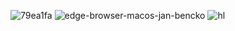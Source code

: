 ![79ea1fa](https://user-images.githubusercontent.com/37402072/124596926-cae26b00-de9d-11eb-8ee8-fb9db0ee4109.gif)
![edge-browser-macos-jan-bencko](https://user-images.githubusercontent.com/37402072/124596933-cc139800-de9d-11eb-9d63-13f67e9180a1.png)
![hl](https://user-images.githubusercontent.com/37402072/124597581-a0dd7880-de9e-11eb-814f-38bc9c2612f9.JPG)

